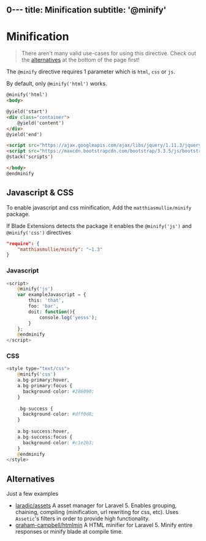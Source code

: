 0---
title: Minification
subtitle: '@minify'
---

Minification
============

> There aren't many valid use-cases for using this directive. Check out the [alternatives](#alternatives) at the bottom of the page first! 

The `@minify` directive requires 1 parameter which is `html`, `css` or `js`.


By default, only `@minify('html')` works. 


```html
@minify('html')
<body>

@yield('start')
<div class="container">
    @yield('content')
</div>
@yield('end')

<script src="https://ajax.googleapis.com/ajax/libs/jquery/1.11.3/jquery.min.js"></script>
<script src="https://maxcdn.bootstrapcdn.com/bootstrap/3.3.5/js/bootstrap.min.js"></script>
@stack('scripts')

</body>
@endminify
```




Javascript & CSS
-----------------------

To enable javascript and css minification, Add the `matthiasmullie/minify` package.

If Blade Extensions detects the package it enables the `@minify('js')` and `@minify('css')` directives
```json
"require": {
    "matthiasmullie/minify": "~1.3"
}
```

### Javascript
```php
<script>
    @minify('js')
    var exampleJavascript = {
        this: 'that',
        foo: 'bar',
        doit: function(){
            console.log('yesss');
        }
    };
    @endminify
</script>
```


### CSS 

```php
<style type="text/css">
    @minify('css')      
    a.bg-primary:hover,
    a.bg-primary:focus {
      background-color: #286090;
    }
    
    .bg-success {
      background-color: #dff0d8;
    }
    
    a.bg-success:hover,
    a.bg-success:focus {
      background-color: #c1e2b3;
    }
    @endminify
</style>
```


<a name='alternatives'></a>
Alternatives
------------
Just a few examples
- [laradic/assets](https://packagist.org/packages/laradic/assets) A asset manager for Laravel 5. Enables grouping, chaining, compiling (minification, url rewriting for css, etc). Uses `Assetic`'s filters in order to provide high functionality.
- [graham-campbell/htmlmin](https://packagist.org/packages/graham-campbell/htmlmin) A HTML minifier for Laravel 5. Minify entire responses or minify blade at compile time.

